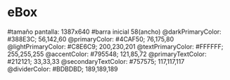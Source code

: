 # eBox
#tamaño pantalla: 1387x640
#barra inicial 58(ancho)
@darkPrimaryColor:   #388E3C; 56,142,60
@primaryColor:       #4CAF50; 76,175,80
@lightPrimaryColor:  #C8E6C9; 200,230,201
@textPrimaryColor:   #FFFFFF; 255,255,255
@accentColor:        #795548; 121,85,72
@primaryTextColor:   #212121; 33,33,33
@secondaryTextColor: #757575; 117,117,117
@dividerColor:       #BDBDBD; 189,189,189